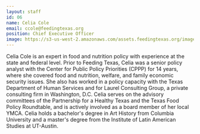 ```yaml
---
layout: staff
id: 06
name: Celia Cole
email: ccole@feedingtexas.org
position: Chief Executive Officer
image: https://s3-us-west-2.amazonaws.com/assets.feedingtexas.org/images/staff/celia-cole.JPG
---
```


Celia Cole is an expert in food and nutrition policy with experience at the state and federal level.  Prior to Feeding Texas, Celia was a senior policy analyst with the Center for Public Policy Priorities (CPPP) for 14 years, where she covered food and nutrition, welfare, and family economic security issues. She also has worked in a policy capacity with the Texas Department of Human Services and for Laurel Consulting Group, a private consulting firm in Washington, D.C.  Celia serves on the advisory committees of the Partnership for a Healthy Texas and the Texas Food Policy Roundtable, and is actively involved as a board member of her local YMCA. Celia holds a bachelor's degree in Art History from Columbia University and a master's degree from the Institute of Latin American Studies at UT-Austin.
